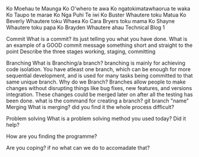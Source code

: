 Ko Moehau te Maunga 
Ko O'whero te awa 
Ko ngatokimatawhaorua te waka 
Ko Taupo te marae 
Ko Nga Puhi Te iwi 
Ko Buster Whautere toku Matua 
Ko Beverly Whautere toku Whaea 
Ko Cara Bryers toku mama 
Ko Shayne Whautere toku papa 
Ko Brayden Whautere ahau
Technical Blog 1

Commit What is a commit?
its just telling you what you have done.
What is an example of a GOOD commit message
something short and straight to the point 
Describe the three stages working, staging, committing

Branching What is Branching/a branch?
branching is mainly for achieving code isolation. You have atleast one branch, which can be enough for more sequential development, and is used for many tasks being committed to that same unique branch.
Why do we Branch?
Branches allow people to make changes without disrupting things like bug fixes, new features, and versions integration. These changes could be merged later on after all the testing has been done.
what is the command for creating a branch?
git branch "name"
Merging What is merging? did you find it the whole process difficult?

Problem solving What is a problem solving method you used today? Did it help?


How are you finding the programme?

Are you coping? if no what can we do to accomadate that?
